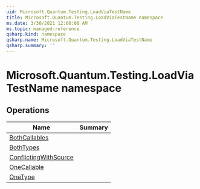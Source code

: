 ```yaml
---
uid: Microsoft.Quantum.Testing.LoadViaTestName
title: Microsoft.Quantum.Testing.LoadViaTestName namespace
ms.date: 3/30/2021 12:00:00 AM
ms.topic: managed-reference
qsharp.kind: namespace
qsharp.name: Microsoft.Quantum.Testing.LoadViaTestName
qsharp.summary: ''
---
```


# Microsoft.Quantum.Testing.LoadViaTestName namespace




<!-- summaries -->

## Operations

| Name | Summary |
|------|---------|
|[BothCallables](xref:Microsoft.Quantum.Testing.LoadViaTestName.BothCallables) | |
|[BothTypes](xref:Microsoft.Quantum.Testing.LoadViaTestName.BothTypes) | |
|[ConflictingWithSource](xref:Microsoft.Quantum.Testing.LoadViaTestName.ConflictingWithSource) | |
|[OneCallable](xref:Microsoft.Quantum.Testing.LoadViaTestName.OneCallable) | |
|[OneType](xref:Microsoft.Quantum.Testing.LoadViaTestName.OneType) | |


<!-- /summaries -->
